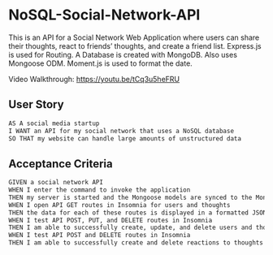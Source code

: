 # NoSQL-Social-Network-API

This is an API for a Social Network Web Application where users can share their thoughts, react to friends’ thoughts, and create a friend list. Express.js is used for Routing. A Database is created with MongoDB. Also uses Mongoose ODM. Moment.js is used to format the date.

Video Walkthrough: https://youtu.be/tCq3u5heFRU

## User Story

```md
AS A social media startup
I WANT an API for my social network that uses a NoSQL database
SO THAT my website can handle large amounts of unstructured data
```

## Acceptance Criteria

```md
GIVEN a social network API
WHEN I enter the command to invoke the application
THEN my server is started and the Mongoose models are synced to the MongoDB database
WHEN I open API GET routes in Insomnia for users and thoughts
THEN the data for each of these routes is displayed in a formatted JSON
WHEN I test API POST, PUT, and DELETE routes in Insomnia
THEN I am able to successfully create, update, and delete users and thoughts in my database
WHEN I test API POST and DELETE routes in Insomnia
THEN I am able to successfully create and delete reactions to thoughts and add and remove friends to a user’s friend list
```

